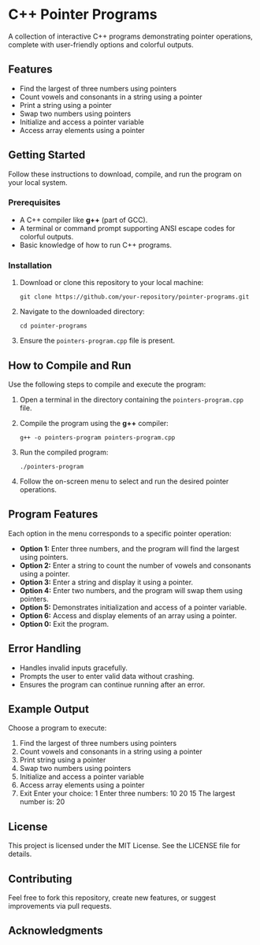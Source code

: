 C++ Pointer Programs
====================

A collection of interactive C++ programs demonstrating pointer operations, complete with user-friendly options and colorful outputs.

Features
--------

*   Find the largest of three numbers using pointers
*   Count vowels and consonants in a string using a pointer
*   Print a string using a pointer
*   Swap two numbers using pointers
*   Initialize and access a pointer variable
*   Access array elements using a pointer

Getting Started
---------------

Follow these instructions to download, compile, and run the program on your local system.

### Prerequisites

*   A C++ compiler like **g++** (part of GCC).
*   A terminal or command prompt supporting ANSI escape codes for colorful outputs.
*   Basic knowledge of how to run C++ programs.

### Installation

1.  Download or clone this repository to your local machine:
    
        git clone https://github.com/your-repository/pointer-programs.git
    
2.  Navigate to the downloaded directory:
    
        cd pointer-programs
    
3.  Ensure the `pointers-program.cpp` file is present.

How to Compile and Run
----------------------

Use the following steps to compile and execute the program:

1.  Open a terminal in the directory containing the `pointers-program.cpp` file.
2.  Compile the program using the **g++** compiler:
    
        g++ -o pointers-program pointers-program.cpp
    
3.  Run the compiled program:
    
        ./pointers-program
    
4.  Follow the on-screen menu to select and run the desired pointer operations.

Program Features
----------------

Each option in the menu corresponds to a specific pointer operation:

*   **Option 1:** Enter three numbers, and the program will find the largest using pointers.
*   **Option 2:** Enter a string to count the number of vowels and consonants using a pointer.
*   **Option 3:** Enter a string and display it using a pointer.
*   **Option 4:** Enter two numbers, and the program will swap them using pointers.
*   **Option 5:** Demonstrates initialization and access of a pointer variable.
*   **Option 6:** Access and display elements of an array using a pointer.
*   **Option 0:** Exit the program.

Error Handling
--------------

*   Handles invalid inputs gracefully.
*   Prompts the user to enter valid data without crashing.
*   Ensures the program can continue running after an error.

Example Output
--------------

Choose a program to execute:
1. Find the largest of three numbers using pointers
2. Count vowels and consonants in a string using a pointer
3. Print string using a pointer
4. Swap two numbers using pointers
5. Initialize and access a pointer variable
6. Access array elements using a pointer
0. Exit
Enter your choice: 1
Enter three numbers: 10 20 15
The largest number is: 20
    

License
-------

This project is licensed under the MIT License. See the LICENSE file for details.

Contributing
------------

Feel free to fork this repository, create new features, or suggest improvements via pull requests.

Acknowledgments
---------------